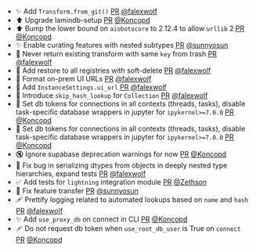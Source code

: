 - ✨ Add `Transform.from_git()` [PR](https://github.com/laminlabs/lamindb/pull/3177) [@falexwolf](https://github.com/falexwolf)
- ⬆️ Upgrade lamindb-setup [PR](https://github.com/laminlabs/lamindb/pull/3178) [@Koncopd](https://github.com/Koncopd)
- ⬆️ Bump the lower bound on `aiobotocore` to 2.12.4 to allow `urllib` 2 [PR](https://github.com/laminlabs/lamindb-setup/pull/1171) [@Koncopd](https://github.com/Koncopd)
- ✨ Enable curating features with nested subtypes [PR](https://github.com/laminlabs/lamindb/pull/3174) [@sunnyosun](https://github.com/sunnyosun)
- 🐛 Never return existing transform with same `key` from trash [PR](https://github.com/laminlabs/lamindb/pull/3176) [@falexwolf](https://github.com/falexwolf)
- 🚸 Add restore to all registries with soft-delete [PR](https://github.com/laminlabs/lamindb/pull/3175) [@falexwolf](https://github.com/falexwolf)
- 🚸 Format on-prem UI URLs [PR](https://github.com/laminlabs/lamindb/pull/3173) [@falexwolf](https://github.com/falexwolf)
- 🔧 Add `InstanceSettings.ui_url` [PR](https://github.com/laminlabs/lamindb-setup/pull/1170) [@falexwolf](https://github.com/falexwolf)
- 🔧 Introduce `skip_hash_lookup` for `Collection` [PR](https://github.com/laminlabs/lamindb/pull/3170) [@falexwolf](https://github.com/falexwolf)
- 🐛 Set db tokens for connections in all contexts (threads, tasks), disable task-specific database wrappers in jupyter for `ipykernel>=7.0.0` [PR](https://github.com/laminlabs/lamindb/pull/3165) [@Koncopd](https://github.com/Koncopd)
- 🐛 Set db tokens for connections in all contexts (threads, tasks), disable task-specific database wrappers in jupyter for `ipykernel>=7.0.0` [PR](https://github.com/laminlabs/lamindb-setup/pull/1166) [@Koncopd](https://github.com/Koncopd)
- 🔇 Ignore supabase deprecation warnings for now [PR](https://github.com/laminlabs/lamindb-setup/pull/1168) [@Koncopd](https://github.com/Koncopd)
- 🐛 Fix bug in serializing dtypes from objects in deeply nested type hierarchies, expand tests [PR](https://github.com/laminlabs/lamindb/pull/3169) [@falexwolf](https://github.com/falexwolf)
- ✅ Add tests for `lightning` integration module [PR](https://github.com/laminlabs/lamindb/pull/3159) [@Zethson](https://github.com/Zethson)
- 🐛 Fix feature transfer [PR](https://github.com/laminlabs/lamindb/pull/3168) [@sunnyosun](https://github.com/sunnyosun)
- 🩹 Prettify logging related to automated lookups based on `name` and `hash` [PR](https://github.com/laminlabs/lamindb/pull/3167) [@falexwolf](https://github.com/falexwolf)
- ✨ Add `use_proxy_db` on connect in CLI [PR](https://github.com/laminlabs/lamin-cli/pull/162) [@Koncopd](https://github.com/Koncopd)
- 🩹 Do not request db token when `use_root_db_user` is True on `connect` [PR](https://github.com/laminlabs/lamindb-setup/pull/1165) [@Koncopd](https://github.com/Koncopd)
